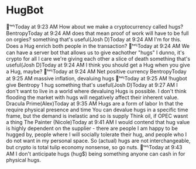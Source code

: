# HugBot
🍵ᵗᵒˡᶦToday at 9:23 AM
How about we make a cryptocurrency called hugs?
BentropyToday at 9:24 AM
does that mean proof of work will have to be full on orgies?
something that's useful(Josh D)Today at 9:24 AM
I'm for this. Does a Hug enrich both people in the transaction?
🍵ᵗᵒˡᶦToday at 9:24 AM
We can have a server bot that allows us to give eachother "hugs"
I dunno, it's crypto for all I care we're giving each other a slice of death
something that's useful(Josh D)Today at 9:24 AM
I think you should get a Hug when you give a Hug, maybe?
🍵ᵗᵒˡᶦToday at 9:24 AM
Net positive currency
BentropyToday at 9:25 AM
massive inflation, devaluing hugs
🍵ᵗᵒˡᶦToday at 9:25 AM
!hugbot give Bentropy 1 hug
something that's useful(Josh D)Today at 9:27 AM
I don't want to live in a world where devaluing Hugs is possible. I don't think flooding the market with hugs will negatively affect their inherent value.
Dracula Prime(Alex)Today at 9:35 AM
Hugs are a form of labor In that the require physical presence and time
You can devalue hugs in a specific time frame, but the demand is inelastic and so is supply
Think oil, if OPEC wasnt a thing
The Painter (Nicole)Today at 9:41 AM
I would contend that hug value is highly dependent on the supplier - there are people I am happy to be hugged by, people where I will socially tolerate their hug, and people who I do not want in my personal space. So (actual) hugs are not interchangeable, but crypto is total tulip economy nonsense, so go nuts.
🍵ᵗᵒˡᶦToday at 9:43 AM
I don't anticipate hugs (hug$) being something anyone can cash in for physical hugs.